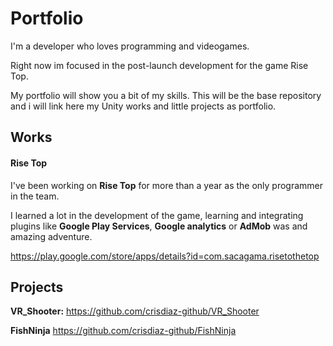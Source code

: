 # Portfolio
I'm a developer who loves programming and videogames. 

Right now im focused in the post-launch development for the game Rise Top.

My portfolio will show you a bit of my skills. This will be the base repository and i will link here my Unity works and little projects as portfolio.

## Works
#### Rise Top
I've been working on **Rise Top** for more than a year as the only programmer in the team.

I learned a lot in the development of the game, learning and integrating plugins like **Google Play Services**, **Google analytics** or **AdMob** was and amazing adventure.

https://play.google.com/store/apps/details?id=com.sacagama.risetothetop


## Projects
**VR_Shooter:** https://github.com/crisdiaz-github/VR_Shooter

**FishNinja** https://github.com/crisdiaz-github/FishNinja
